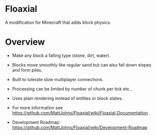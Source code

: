 # Floaxial
A modification for Minecraft that adds block physics.

# Overview

  - Make any block a falling type (stone, dirt, water).
  
  - Blocks move smoothly like regular sand but can also fall down slopes and form piles.
  
  - Built to tolerate slow multiplayer connections.
  
  - Processing can be limited by number of chunk per tick etc..
  
  - Uses plain rendering isntead of entities or block states.
  
  - For more information see https://github.com/MattJohns/Floaxial/wiki/Floaxial-Documentation .
  
  - Development Roadmap: https://github.com/MattJohns/Floaxial/wiki/Development-Roadmap
